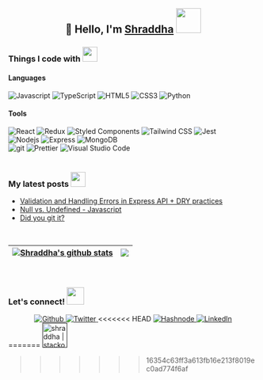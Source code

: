 <h2 align="center">
    👋 Hello,  I'm <a href="https://shraddha-shekar.netlify.app/">Shraddha</a> <img src="https://media.giphy.com/media/mGcNjsfWAjY5AEZNw6/giphy.gif" width="50">
</h2>

<h3>Things I code with <img src="https://media.giphy.com/media/WUlplcMpOCEmTGBtBW/giphy.gif" width="30"></h3>
<h4>Languages</h4>
<div align="">
     <img alt="Javascript" src="https://img.shields.io/badge/-Javascript-F7DF1E?&style=for-the-badge&logo=javascript&logoColor=white" />
    <img alt="TypeScript" src="https://img.shields.io/badge/-TypeScript-3178C6?&style=for-the-badge&logo=typescript&logoColor=white" />
    <img alt="HTML5" src="https://img.shields.io/badge/-HTML5-E34F26?&style=for-the-badge&logo=html5&logoColor=white" />
    <img alt="CSS3" src="https://img.shields.io/badge/-CSS3-1572B6?&style=for-the-badge&logo=css3&logoColor=white" />
    <img alt="Python" src="https://img.shields.io/badge/-Python-3776AB?&style=for-the-badge&logo=python&logoColor=white" />
</div>

<h4>Tools</h4>
<div align="">
    <img alt="React" src="https://img.shields.io/badge/-React-61DAFB?&style=for-the-badge&logo=react&logoColor=white" />
    <img alt="Redux" src="https://img.shields.io/badge/-Redux-764ABC?&style=for-the-badge&logo=redux&logoColor=white" />
    <img alt="Styled Components" src="https://img.shields.io/badge/-Styled_Components-db7092?&style=for-the-badge&logo=styled-components&logoColor=white" />
    <img alt="Tailwind CSS" src="https://img.shields.io/badge/-Tailwind_CSS-38B2AC?&style=for-the-badge&logo=TailwindCSS&logoColor=white" />
    <img alt="Jest" src="https://img.shields.io/badge/-Jest-C21325?&style=for-the-badge&logo=Jest&logoColor=white" />
</div>
<div align="">
     <img alt="Nodejs" src="https://img.shields.io/badge/-Nodejs-43853d?&style=for-the-badge&logo=Node.js&logoColor=white" />
    <img alt="Express" src="https://img.shields.io/badge/-Express-000000?&style=for-the-badge&logo=Express&logoColor=white" />
    <img alt="MongoDB" src="https://img.shields.io/badge/-MongoDB-13aa52?&style=for-the-badge&logo=mongodb&logoColor=white" />
</div>
<div align="">
    <img alt="git" src="https://img.shields.io/badge/-Git-F05032?&style=for-the-badge&logo=git&logoColor=white" />
    <img alt="Prettier" src="https://img.shields.io/badge/-Prettier-F7B93E?&style=for-the-badge&logo=prettier&logoColor=white" />
    <img alt="Visual Studio Code" src="https://img.shields.io/badge/-VS Code-007ACC?&style=for-the-badge&logo=Visual Studio Code&logoColor=white" />
</div>

</br>

<h3>My latest posts <img src="https://media.giphy.com/media/YLsf4Kvdsa9GivKbEZ/giphy.gif" width="30"></h3>
<ul>
      <li>
        <a href="https://shraddha319.hashnode.dev/validation-and-handling-errors-in-express-api-dry-practices">Validation and Handling Errors in Express API + DRY practices</a></br>
        <i></i>
    </li>
    <li>
        <a href="https://shraddha319.hashnode.dev/null-vs-undefined-javascript">Null vs. Undefined - Javascript</a></br>
        <i></i>
    </li>
    <li>
        <a href="https://shraddha319.hashnode.dev/did-you-git-it">Did you git it?</a></br>
        <i></i>
    </li>
</ul>

</br>

| <a href="https://git.io/streak-stats"><img align="center" src="https://github-readme-streak-stats.herokuapp.com/?user=shraddha319&theme=buefy&hide_border=true" alt="Shraddha's github stats" /></a> | <a href="https://github.com/anuraghazra/github-readme-stats"><img align="center" src="https://github-readme-stats.vercel.app/api/top-langs/?username=shraddha319&layout=compact&theme=buefy&hide_border=true" /></a> |
| ---------------------------------------------------------------------------------------------------------------------------------------------------------------------------------------------------- | -------------------------------------------------------------------------------------------------------------------------------------------------------------------------------------------------------------------- |


</br>

<h3>Let's connect! <img src="https://media.giphy.com/media/LnQjpWaON8nhr21vNW/giphy.gif" width="35"></h3>

<div align="center">
    <a href="https://github.com/shraddha319" target="_blank">
    <img alt="Github" src="https://img.shields.io/badge/GitHub-181717?&style=for-the-badge&logo=Github&logoColor=white" />
    </a>
    <a href="https://twitter.com/SShraddha6" target="_blank">
    <img alt="Twitter" src="https://img.shields.io/badge/Twitter-1DA1F2?&style=for-the-badge&logo=Twitter&logoColor=white" />
    </a>
<<<<<<< HEAD
    <a href="https://shraddha319.hashnode.dev" target="_blank">
    <img alt="Hashnode" src="https://img.shields.io/badge/Hashnode-2962FF?&style=for-the-badge&logo=Hashnode&logoColor=white" />
    </a>
    <a href="https://www.linkedin.com/in/shraddha-s/" target="_blank">
    <img alt="LinkedIn" src="https://img.shields.io/badge/LinkedIn-0A66C2?&style=for-the-badge&logo=LinkedIn&logoColor=white" />
    </a>
</div>
=======
    <a href="">
        <img alt="shraddha | stackoverflow"
            src="assets/stack-overflow.svg"
            width="50px" />
    </a>
</div>

<!---
## Here's a meme to make your day better 🙂 --->
<!---
<div>
    <img src="https://meme-generator.sshraddha.repl.co" height="400px" />
    <p>(Reload page for a new meme)</p>
</div>
--->


>>>>>>> 16354c63ff3a613fb16e213f8019ec0ad774f6af
